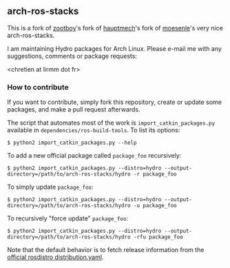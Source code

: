 arch-ros-stacks
---------------

This is a fork of [zootboy](https://github.com/zootboy/arch-ros-stacks)'s fork of [hauptmech](https://github.com/hauptmech/arch-ros-stacks)'s fork of [moesenle](https://github.com/moesenle/arch-ros-stacks)'s very nice arch-ros-stacks.

I am maintaining Hydro packages for Arch Linux. Please e-mail me with any suggestions, comments or package requests:

\<chretien at lirmm dot fr\>

### How to contribute

If you want to contribute, simply fork this repository, create or update some packages, and make a pull request afterwards.

The script that automates most of the work is `import_catkin_packages.py` available in `dependencies/ros-build-tools`. To list its options:

```shell
$ python2 import_catkin_packages.py --help
```

To add a new official package called `package_foo` recursively:

```shell
$ python2 import_catkin_packages.py --distro=hydro --output-directory=/path/to/arch-ros-stacks/hydro -r package_foo
```

To simply update `package_foo`:


```shell
$ python2 import_catkin_packages.py --distro=hydro --output-directory=/path/to/arch-ros-stacks/hydro -u package_foo
```

To recursively "force update" `package_foo`:

```shell
$ python2 import_catkin_packages.py --distro=hydro --output-directory=/path/to/arch-ros-stacks/hydro -rfu package_foo
```

Note that the default behavior is to fetch release information from the [official rosdistro distribution.yaml](https://github.com/ros/rosdistro/blob/master/hydro/distribution.yaml).
